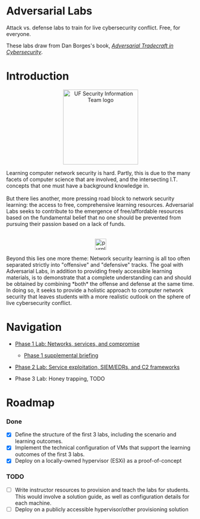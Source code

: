 # Adversarial Labs
Attack vs. defense labs to train for live cybersecurity conflict. Free, for everyone.

These labs draw from Dan Borges's book, *[Adversarial Tradecraft in Cybersecurity](https://www.packtpub.com/en-us/product/adversarial-tradecraft-in-cybersecurity-9781801076203)*.

# Introduction
<p align="center"><img src="https://i.imgur.com/6V5FWav.png" width="200" alt="UF Security Information Team logo"></p>
Learning computer network security is hard. Partly, this is due to the many facets of computer science that are involved, and the intersecting I.T. concepts that one must have a background knowledge in.
<br>
<br>
But there lies another, more pressing road block to network security learning: the access to free, comprehensive learning resources. Adversarial Labs seeks to contribute to the emergence of free/affordable resources based on the fundamental belief that no one should be prevented from pursuing their passion based on a lack of funds.
<br>
<br>

<p align="center"><img src="https://github.com/user-attachments/assets/ffab9d9a-c64a-4b75-ad73-6e0718df4cd3" width="30" alt="purple circle picture"></p>
Beyond this lies one more theme: Network security learning is all too often separated strictly into "offensive" and "defensive" tracks. The goal with Adversarial Labs, in addition to providing freely accessible learning materials, is to demonstrate that a complete understanding can and should be obtained by combining *both* the offense and defense at the same time. 
<br>
In doing so, it seeks to provide a holistic approach to computer network security that leaves students with a more realistic outlook on the sphere of live cybersecurity conflict.


# Navigation
- [Phase 1 Lab: Networks, services, and compromise](labs/cis4930_lab_phase1.pdf)
  - [Phase 1 supplemental briefing](labs/cis4930_phase1_helpdoc.pdf)

- [Phase 2 Lab: Service exploitation, SIEM/EDRs, and C2 frameworks](labs/cis4930_phase1_helpdoc.pdf)

- Phase 3 Lab: Honey trapping, TODO

# Roadmap
### Done
- [x] Define the structure of the first 3 labs, including the scenario and learning outcomes.
- [x] Implement the technical configuration of VMs that support the learning outcomes of the first 3 labs.
- [x] Deploy on a locally-owned hypervisor (ESXi) as a proof-of-concept

### TODO
- [ ] Write instructor resources to provision and teach the labs for students. This would involve a solution guide, as well as configuration details for each machine.
- [ ] Deploy on a publicly accessible hypervisor/other provisioning solution
